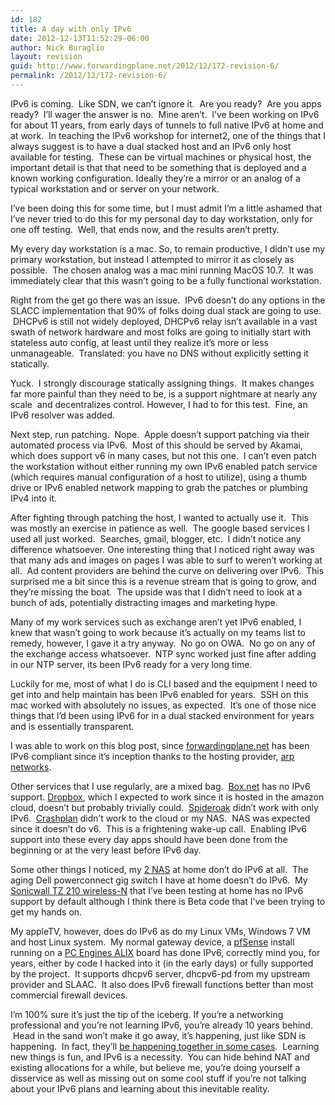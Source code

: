 ```yaml
---
id: 182
title: A day with only IPv6
date: 2012-12-13T11:52:29-06:00
author: Nick Buraglio
layout: revision
guid: http://www.forwardingplane.net/2012/12/172-revision-6/
permalink: /2012/12/172-revision-6/
---
```

IPv6 is coming.  Like SDN, we can&#8217;t ignore it.  Are you ready?  Are you apps ready?  I&#8217;ll wager the answer is no.  Mine aren&#8217;t.  I&#8217;ve been working on IPv6 for about 11 years, from early days of tunnels to full native IPv6 at home and at work.  In teaching the IPv6 workshop for internet2, one of the things that I always suggest is to have a dual stacked host and an IPv6 only host available for testing.  These can be virtual machines or physical host, the important detail is that that need to be something that is deployed and a known working configuration. Ideally they&#8217;re a mirror or an analog of a typical workstation and or server on your network.

I&#8217;ve been doing this for some time, but I must admit I&#8217;m a little ashamed that I&#8217;ve never tried to do this for my personal day to day workstation, only for one off testing.  Well, that ends now, and the results aren&#8217;t pretty.

My every day workstation is a mac. So, to remain productive, I didn&#8217;t use my primary workstation, but instead I attempted to mirror it as closely as possible.  The chosen analog was a mac mini running MacOS 10.7.  It was immediately clear that this wasn&#8217;t going to be a fully functional workstation.

Right from the get go there was an issue.  IPv6 doesn&#8217;t do any options in the SLACC implementation that 90% of folks doing dual stack are going to use.  DHCPv6 is still not widely deployed, DHCPv6 relay isn&#8217;t available in a vast swath of network hardware and most folks are going to initially start with stateless auto config, at least until they realize it&#8217;s more or less unmanageable.  Translated: you have no DNS without explicitly setting it statically.

Yuck.  I strongly discourage statically assigning things.  It makes changes far more painful than they need to be, is a support nightmare at nearly any scale  and decentralizes control. However, I had to for this test.  Fine, an IPv6 resolver was added.

Next step, run patching.  Nope.  Apple doesn&#8217;t support patching via their automated process via IPv6.  Most of this should be served by Akamai, which does support v6 in many cases, but not this one.  I can&#8217;t even patch the workstation without either running my own IPv6 enabled patch service (which requires manual configuration of a host to utilize), using a thumb drive or IPv6 enabled network mapping to grab the patches or plumbing IPv4 into it.

After fighting through patching the host, I wanted to actually use it.  This was mostly an exercise in patience as well.  The google based services I used all just worked.  Searches, gmail, blogger, etc.  I didn&#8217;t notice any difference whatsoever. One interesting thing that I noticed right away was that many ads and images on pages I was able to surf to weren&#8217;t working at all.  Ad content providers are behind the curve on delivering over IPv6.  This surprised me a bit since this is a revenue stream that is going to grow, and they&#8217;re missing the boat.  The upside was that I didn&#8217;t need to look at a bunch of ads, potentially distracting images and marketing hype.

Many of my work services such as exchange aren&#8217;t yet IPv6 enabled, I knew that wasn&#8217;t going to work because it&#8217;s actually on my teams list to remedy, however, I gave it a try anyway.  No go on OWA.  No go on any of the exchange access whatsoever.  NTP sync worked just fine after adding in our NTP server, its been IPv6 ready for a very long time.

Luckily for me, most of what I do is CLI based and the equipment I need to get into and help maintain has been IPv6 enabled for years.  SSH on this mac worked with absolutely no issues, as expected.  It&#8217;s one of those nice things that I&#8217;d been using IPv6 for in a dual stacked environment for years and is essentially transparent.

I was able to work on this blog post, since [forwardingplane.net](http://www.forwardingplane.net) has been IPv6 compliant since it&#8217;s inception thanks to the hosting provider, [arp networks](http://www.arpnetworks.com).

Other services that I use regularly, are a mixed bag.  [Box.net](http://www.box.net) has no IPv6 support. [Dropbox](http://www.dropbox.com), which I expected to work since it is hosted in the amazon cloud, doesn&#8217;t but probably trivially could.  [Spideroak](https://spideroak.com) didn&#8217;t work with only IPv6.  [Crashplan](http://www.crashplan.com) didn&#8217;t work to the cloud or my NAS.  NAS was expected since it doesn&#8217;t do v6.  This is a frightening wake-up call.  Enabling IPv6 support into these every day apps should have been done from the beginning or at the very least before IPv6 day.

Some other things I noticed, my [2 NAS](http://www.amazon.com/D-Link-DNS-343-Network-Attached-Enclosure/dp/B0019VSU88) at home don&#8217;t do IPv6 at all.  The aging Dell powerconnect gig switch I have at home doesn&#8217;t do IPv6.  My [Sonicwall TZ 210 wireless-N](http://o-www.sonicwall.com/us/en/products/TZ_210.html) that I&#8217;ve been testing at home has no IPv6 support by default although I think there is Beta code that I&#8217;ve been trying to get my hands on.

My appleTV, however, does do IPv6 as do my Linux VMs, Windows 7 VM and host Linux system.  My normal gateway device, a [pfSense](http://www.pfsense.org) install running on a [PC Engines ALIX](http://pcengines.ch/alix.htm) board has done IPv6, correctly mind you, for years, either by code I hacked into it (in the early days) or fully supported by the project.  It supports dhcpv6 server, dhcpv6-pd from my upstream provider and SLAAC.  It also does IPv6 firewall functions better than most commercial firewall devices.

I&#8217;m 100% sure it&#8217;s just the tip of the iceberg. If you&#8217;re a networking professional and you&#8217;re not learning IPv6, you&#8217;re already 10 years behind.  Head in the sand won&#8217;t make it go away, it&#8217;s happening, just like SDN is happening.  In fact, they&#8217;ll [be happening together in some cases](http://www.openflow.org/wk/index.php/OpenFlow_1_2_proposal#IPv6_support).  Learning new things is fun, and IPv6 is a necessity.  You can hide behind NAT and existing allocations for a while, but believe me, you&#8217;re doing yourself a disservice as well as missing out on some cool stuff if you&#8217;re not talking about your IPv6 plans and learning about this inevitable reality.